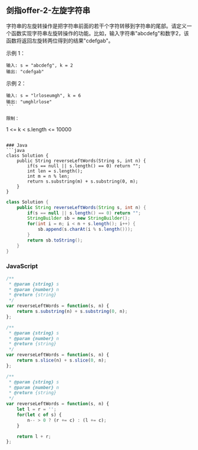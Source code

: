 ## 剑指offer-2-左旋字符串

字符串的左旋转操作是把字符串前面的若干个字符转移到字符串的尾部。请定义一个函数实现字符串左旋转操作的功能。比如，输入字符串"abcdefg"和数字2，该函数将返回左旋转两位得到的结果"cdefgab"。

示例 1：
```
输入: s = "abcdefg", k = 2
输出: "cdefgab"
```

示例 2：
```
输入: s = "lrloseumgh", k = 6
输出: "umghlrlose"
``` 

限制：
```
1 <= k < s.length <= 10000
```

### Java
```java
class Solution {
    public String reverseLeftWords(String s, int n) {
        if(s == null || s.length() == 0) return "";
        int len = s.length();
        int m = n % len;        
        return s.substring(m) + s.substring(0, m);
    }
}
```
```java
class Solution {
    public String reverseLeftWords(String s, int n) {
        if(s == null || s.length() == 0) return "";
        StringBuilder sb = new StringBuilder();
        for(int i = n; i < n + s.length(); i++) {
            sb.append(s.charAt(i % s.length()));
        }
        return sb.toString();
    }
}
```

### JavaScript
```javascript
/**
 * @param {string} s
 * @param {number} n
 * @return {string}
 */
var reverseLeftWords = function(s, n) {
    return s.substring(n) + s.substring(0, n);
};  
```
```javascript
/**
 * @param {string} s
 * @param {number} n
 * @return {string}
 */
var reverseLeftWords = function(s, n) {
    return s.slice(n) + s.slice(0, n);
};  
```
```javascript
/**
 * @param {string} s
 * @param {number} n
 * @return {string}
 */
var reverseLeftWords = function(s, n) {
    let l = r = '';
    for(let c of s) {
        n-- > 0 ? (r += c) : (l += c);
    }

    return l + r;
};  
```